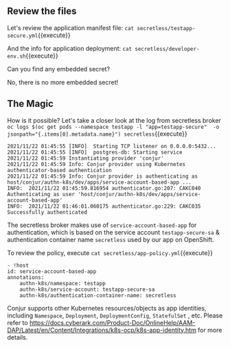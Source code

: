 
## Review the files

Let's review the application manifest file:
`cat secretless/testapp-secure.yml`{{execute}}

And the info for application deployment:
`cat secretless/developer-env.sh`{{execute}}

Can you find any embedded secret?

No, there is no more embedded secret!

## The Magic

How is it possible?   Let's take a closer look at the log from secretless broker
`oc logs $(oc get pods --namespace testapp -l "app=testapp-secure"  -o jsonpath="{.items[0].metadata.name}") secretless`{{execute}}

```
2021/11/22 01:45:55 [INFO]  Starting TCP listener on 0.0.0.0:5432...
2021/11/22 01:45:55 [INFO]  postgres-db: Starting service
2021/11/22 01:45:59 Instantiating provider 'conjur'
2021/11/22 01:45:59 Info: Conjur provider using Kubernetes authenticator-based authentication
2021/11/22 01:45:59 Info: Conjur provider is authenticating as host/conjur/authn-k8s/dev/apps/service-account-based-app ...
INFO:  2021/11/22 01:45:59.816954 authenticator.go:207: CAKC040 Authenticating as user 'host/conjur/authn-k8s/dev/apps/service-account-based-app'
INFO:  2021/11/22 01:46:01.060175 authenticator.go:229: CAKC035 Successfully authenticated
```

The secretless broker makes use of `service-account-based-app` for authentication, which is based on the service account `testapp-secure-sa` & authentication container name `secretless` used by our app on OpenShift.

To review the policy, execute `cat secretless/app-policy.yml`{{execute}}

```
- !host
id: service-account-based-app
annotations:
    authn-k8s/namespace: testapp
    authn-k8s/service-account: testapp-secure-sa
    authn-k8s/authentication-container-name: secretless
```

Conjur supports other Kubernetes resources/objects as app identities, including `Namespace`, `Deployment`, `DeploymentConfig`, `StatefulSet` , etc.   Please refer to https://docs.cyberark.com/Product-Doc/OnlineHelp/AAM-DAP/Latest/en/Content/Integrations/k8s-ocp/k8s-app-identity.htm for more details.